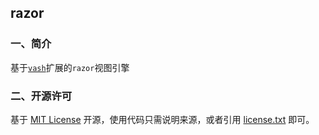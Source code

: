## razor

### 一、简介

基于<a href="https://github.com/kirbysayshi/vash">`vash`</a>扩展的`razor`视图引擎

### 二、开源许可
基于 [MIT License](http://zh.wikipedia.org/wiki/MIT_License) 开源，使用代码只需说明来源，或者引用 [license.txt](https://github.com/sofish/typo.css/blob/master/license.txt) 即可。